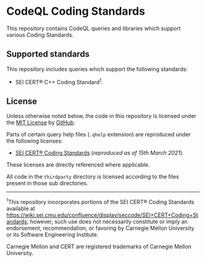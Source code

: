 # CodeQL Coding Standards

This repository contains CodeQL queries and libraries which support various Coding Standards.

## Supported standards

This repository includes queries which support the following standards:
 - SEI CERT® C++ Coding Standard<sup>1</sup>.

## License

Unless otherwise noted below, the code in this repository is licensed under the [MIT License](LICENSE) by [GitHub](https://github.com).

Parts of certain query help files (`.qhelp` extension) are reproduced under the following licenses:
 - [SEI CERT® Coding Standards](thirdparty/cert/LICENSE) (_reproduced as of 15th March 2021_).

These licenses are directly referenced where applicable.

All code in the `thirdparty` directory is licensed according to the files present in those sub directories.

---

<sup>1</sup>This repository incorporates portions of the SEI CERT® Coding Standards available at https://wiki.sei.cmu.edu/confluence/display/seccode/SEI+CERT+Coding+Standards; however, such use does not necessarily constitute or imply an endorsement, recommendation, or favoring by Carnegie Mellon University or its Software Engineering Institute.

Carnegie Mellon and CERT are registered trademarks of Carnegie Mellon University.